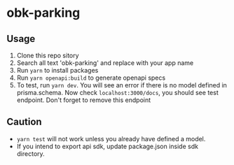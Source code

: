 # obk-parking

## Usage
1. Clone this repo sitory
2. Search all text 'obk-parking' and replace with your app name
3. Run `yarn` to install packages
4. Run `yarn openapi:build` to generate openapi specs
5. To test, run `yarn dev`. You will see an error if there is no model defined in prisma.schema. Now check `localhost:3000/docs`, you should see test endpoint. Don't forget to remove this endpoint

## Caution
- `yarn test` will not work unless you already have defined a model.
- If you intend to export api sdk, update package.json inside sdk directory.
